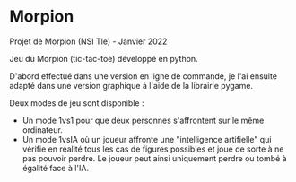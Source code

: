 # Morpion
Projet de Morpion (NSI Tle) - Janvier 2022

Jeu du Morpion (tic-tac-toe) développé en python.

D'abord effectué dans une version en ligne de commande, je l'ai ensuite adapté dans une version graphique à l'aide de la librairie pygame. 

Deux modes de jeu sont disponible : 
- Un mode 1vs1 pour que deux personnes s'affrontent sur le même ordinateur. 
- Un mode 1vsIA où un joueur affronte une "intelligence artifielle" qui vérifie en réalité tous les cas de figures possibles et joue de sorte à ne pas pouvoir perdre. Le joueur peut ainsi uniquement perdre ou tombé à égalité face à l'IA.
